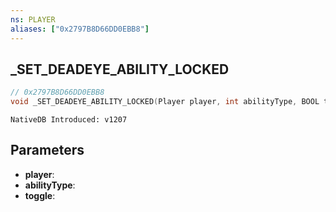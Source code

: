 ```yaml
---
ns: PLAYER
aliases: ["0x2797B8D66DD0EBB8"]
---
```

## _SET_DEADEYE_ABILITY_LOCKED

```c
// 0x2797B8D66DD0EBB8
void _SET_DEADEYE_ABILITY_LOCKED(Player player, int abilityType, BOOL toggle);
```

```
NativeDB Introduced: v1207
```

## Parameters
* **player**:
* **abilityType**:
* **toggle**:
